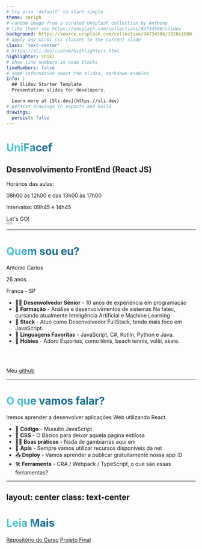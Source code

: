 ```yaml
---
# try also 'default' to start simple
theme: seriph
# random image from a curated Unsplash collection by Anthony
# like them? see https://unsplash.com/collections/94734566/slidev
background: https://source.unsplash.com/collection/94734566/1920x1080
# apply any windi css classes to the current slide
class: 'text-center'
# https://sli.dev/custom/highlighters.html
highlighter: shiki
# show line numbers in code blocks
lineNumbers: false
# some information about the slides, markdown enabled
info: |
  ## Slidev Starter Template
  Presentation slides for developers.

  Learn more at [Sli.dev](https://sli.dev)
# persist drawings in exports and build
drawings:
  persist: false
---
```


# UniFacef

## Desenvolvimento FrontEnd (React JS)

Horários das aulas:

08h00 às 12h00 e das 13h00 às 17h00

Intervalos: 09h45 e 14h45

<div class="pt-12">
  <span @click="$slidev.nav.next" class="px-2 py-1 rounded cursor-pointer" hover="bg-white bg-opacity-10">
 Let's GO!
  </span>
</div>

<div class="abs-br m-6 flex gap-2">
  <button @click="$slidev.nav.openInEditor()" title="Open in Editor" class="text-xl icon-btn opacity-50 !border-none !hover:text-white">
    <carbon:edit />
  </button>
  <a href="https://github.com/juninmd/unifacef-react-apresentacao-2022" target="_blank" alt="GitHub"
    class="text-xl icon-btn opacity-50 !border-none !hover:text-white">
    <carbon-logo-github />
  </a>
</div>

<!--
The last comment block of each slide will be treated as slide notes. It will be visible and editable in Presenter Mode along with the slide. [Read more in the docs](https://sli.dev/guide/syntax.html#notes)
-->

---

# Quem sou eu?

Antonio Carlos

26 anos

Franca - SP

- 🧑‍💻 **Desenvolvedor Sênior** - 10 anos de experiência em programação
- 📝 **Formação** - Análise e desenvolvimentos de sistemas Na fatec, cursando atualmente Inteligência Artificial e Machine Learning
- 🎨 **Stack** - Atuo como Desenvolvedor FullStack, tendo mais foco em JavaScript.
- 🤹 **Linguagens Favoritas** - JavaScript, C#, Kotlin, Python e Java.
- 🎥 **Hobies** - Adoro Esportes, como tênis, beach tennis, volêi, skate.

<br>
<br>

Meu [github](https://github.com/juninmd?tab=repositories)

<!--
You can have `style` tag in markdown to override the style for the current page.
Learn more: https://sli.dev/guide/syntax#embedded-styles
-->

<style>
h1 {
  background-color: #2B90B6;
  background-image: linear-gradient(45deg, #4EC5D4 10%, #146b8c 20%);
  background-size: 100%;
  -webkit-background-clip: text;
  -moz-background-clip: text;
  -webkit-text-fill-color: transparent;
  -moz-text-fill-color: transparent;
}
</style>


---

# O que vamos falar?

Iremos aprender a desenvolver aplicações Web utilizando React.

- 📝 **Código** - Muuuito JavaScript
- 🎨 **CSS** - O Básico para deixar aquela pagina estilosa
- 🧑‍💻 **Boas práticas** - Nada de gambiarras aqui em
- 🤹 **Apis** - Sempre vamos utilizar recursos disponíveis da net
- 📤 **Deploy** - Vamos aprender a publicar gratuitamente nossa app :D
- 🛠 **Ferramenta** - CRA / Webpack / TypeScript, o que são essas ferramentas?


<!--
You can have `style` tag in markdown to override the style for the current page.
Learn more: https://sli.dev/guide/syntax#embedded-styles
-->

<style>
h1 {
  background-color: #2B90B6;
  background-image: linear-gradient(45deg, #4EC5D4 10%, #146b8c 20%);
  background-size: 100%;
  -webkit-background-clip: text;
  -moz-background-clip: text;
  -webkit-text-fill-color: transparent;
  -moz-text-fill-color: transparent;
}
</style>

---
layout: center
class: text-center
---

# Leia Mais

[Repositório do Curso](https://github.com/juninmd/unifacef-react-2022)
[Projeto Final](https://github.com/juninmd/unifacef-react-typescript-2022)
